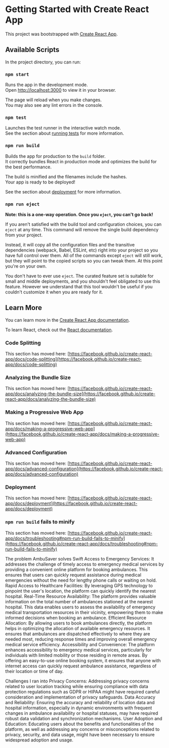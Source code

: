 # Getting Started with Create React App

This project was bootstrapped with [Create React App](https://github.com/facebook/create-react-app).

## Available Scripts

In the project directory, you can run:

### `npm start`

Runs the app in the development mode.\
Open [http://localhost:3000](http://localhost:3000) to view it in your browser.

The page will reload when you make changes.\
You may also see any lint errors in the console.

### `npm test`

Launches the test runner in the interactive watch mode.\
See the section about [running tests](https://facebook.github.io/create-react-app/docs/running-tests) for more information.

### `npm run build`

Builds the app for production to the `build` folder.\
It correctly bundles React in production mode and optimizes the build for the best performance.

The build is minified and the filenames include the hashes.\
Your app is ready to be deployed!

See the section about [deployment](https://facebook.github.io/create-react-app/docs/deployment) for more information.

### `npm run eject`

**Note: this is a one-way operation. Once you `eject`, you can't go back!**

If you aren't satisfied with the build tool and configuration choices, you can `eject` at any time. This command will remove the single build dependency from your project.

Instead, it will copy all the configuration files and the transitive dependencies (webpack, Babel, ESLint, etc) right into your project so you have full control over them. All of the commands except `eject` will still work, but they will point to the copied scripts so you can tweak them. At this point you're on your own.

You don't have to ever use `eject`. The curated feature set is suitable for small and middle deployments, and you shouldn't feel obligated to use this feature. However we understand that this tool wouldn't be useful if you couldn't customize it when you are ready for it.

## Learn More

You can learn more in the [Create React App documentation](https://facebook.github.io/create-react-app/docs/getting-started).

To learn React, check out the [React documentation](https://reactjs.org/).

### Code Splitting

This section has moved here: [https://facebook.github.io/create-react-app/docs/code-splitting](https://facebook.github.io/create-react-app/docs/code-splitting)

### Analyzing the Bundle Size

This section has moved here: [https://facebook.github.io/create-react-app/docs/analyzing-the-bundle-size](https://facebook.github.io/create-react-app/docs/analyzing-the-bundle-size)

### Making a Progressive Web App

This section has moved here: [https://facebook.github.io/create-react-app/docs/making-a-progressive-web-app](https://facebook.github.io/create-react-app/docs/making-a-progressive-web-app)

### Advanced Configuration

This section has moved here: [https://facebook.github.io/create-react-app/docs/advanced-configuration](https://facebook.github.io/create-react-app/docs/advanced-configuration)

### Deployment

This section has moved here: [https://facebook.github.io/create-react-app/docs/deployment](https://facebook.github.io/create-react-app/docs/deployment)

### `npm run build` fails to minify

This section has moved here: [https://facebook.github.io/create-react-app/docs/troubleshooting#npm-run-build-fails-to-minify](https://facebook.github.io/create-react-app/docs/troubleshooting#npm-run-build-fails-to-minify)

The problem AmbuSaver solves
Swift Access to Emergency Services: It addresses the challenge of timely access to emergency medical services by providing a convenient online platform for booking ambulances. This ensures that users can quickly request assistance during medical emergencies without the need for lengthy phone calls or waiting on hold.
Rapid Access to Healthcare Facilities: By leveraging GPS technology to pinpoint the user's location, the platform can quickly identify the nearest hospital.
Real-Time Resource Availability: The platform provides valuable information on the total number of ambulances stationed at the nearest hospital. This data enables users to assess the availability of emergency medical transportation resources in their vicinity, empowering them to make informed decisions when booking an ambulance.
Efficient Resource Allocation: By allowing users to book ambulances directly, the platform helps in optimizing the allocation of available emergency resources. It ensures that ambulances are dispatched effectively to where they are needed most, reducing response times and improving overall emergency medical service efficiency.
Accessibility and Convenience: The platform enhances accessibility to emergency medical services, particularly for individuals with limited mobility or those residing in remote areas. By offering an easy-to-use online booking system, it ensures that anyone with internet access can quickly request ambulance assistance, regardless of their location or time of day.

Challenges I ran into
Privacy Concerns: Addressing privacy concerns related to user location tracking while ensuring compliance with data protection regulations such as GDPR or HIPAA might have required careful consideration and implementation of privacy safeguards.
Data Accuracy and Reliability: Ensuring the accuracy and reliability of location data and hospital information, especially in dynamic environments with frequent changes in ambulance availability or hospital statuses, may have required robust data validation and synchronization mechanisms.
User Adoption and Education: Educating users about the benefits and functionalities of the platform, as well as addressing any concerns or misconceptions related to privacy, security, and data usage, might have been necessary to ensure widespread adoption and usage.
